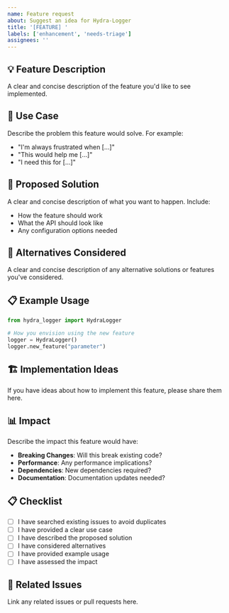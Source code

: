 ```yaml
---
name: Feature request
about: Suggest an idea for Hydra-Logger
title: '[FEATURE] '
labels: ['enhancement', 'needs-triage']
assignees: ''
---
```


## 💡 Feature Description

A clear and concise description of the feature you'd like to see implemented.

## 🎯 Use Case

Describe the problem this feature would solve. For example:
- "I'm always frustrated when [...]"
- "This would help me [...]"
- "I need this for [...]"

## 💭 Proposed Solution

A clear and concise description of what you want to happen. Include:
- How the feature should work
- What the API should look like
- Any configuration options needed

## 🔄 Alternatives Considered

A clear and concise description of any alternative solutions or features you've considered.

## 📋 Example Usage

```python
from hydra_logger import HydraLogger

# How you envision using the new feature
logger = HydraLogger()
logger.new_feature("parameter")
```

## 🏗️ Implementation Ideas

If you have ideas about how to implement this feature, please share them here.

## 📊 Impact

Describe the impact this feature would have:
- **Breaking Changes**: Will this break existing code?
- **Performance**: Any performance implications?
- **Dependencies**: New dependencies required?
- **Documentation**: Documentation updates needed?

## 📋 Checklist

- [ ] I have searched existing issues to avoid duplicates
- [ ] I have provided a clear use case
- [ ] I have described the proposed solution
- [ ] I have considered alternatives
- [ ] I have provided example usage
- [ ] I have assessed the impact

## 🔗 Related Issues

Link any related issues or pull requests here. 